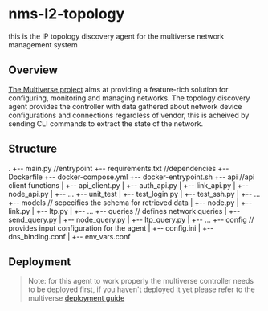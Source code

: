 # nms-l2-topology
this is the IP topology discovery agent for the multiverse network management system

## Overview
[The Multiverse project](https://github.com/multiverse-nms/) aims at providing a feature-rich solution for configuring, monitoring and managing networks.
The topology discovery agent provides the controller with data gathered about network device configurations and connections regardless of vendor, this is acheived by sending CLI commands to extract the state of the network.

## Structure

.
+-- main.py		//entrypoint
+-- requirements.txt	//dependencies
+-- Dockerfile 
+-- docker-compose.yml 
+-- docker-entrypoint.sh
+-- api			//api client functions
|   +-- api_client.py
|   +-- auth_api.py
|   +-- link_api.py
|   +-- node_api.py
|   +-- ... 
+-- unit_test
|   +-- test_login.py
|   +-- test_ssh.py
|   +-- ... 
+-- models		// scpecifies the schema for retrieved data
|   +-- node.py
|   +-- link.py
|   +-- ltp.py
|   +-- ... 
+-- queries		// defines network queries
|   +-- send_query.py
|   +-- node_query.py
|   +-- ltp_query.py
|   +-- ... 
+-- config		// provides input configuration for the agent
|   +-- config.ini
|   +-- dns_binding.conf 
|   +-- env_vars.conf


## Deployment
> Note: for this agent to work properly the multiverse controller needs to be deployed first, if you haven't deployed it yet please refer to the multiverse [deployment guide](https://github.com/multiverse-nms/multiverse-controller#deployment-instructions)

